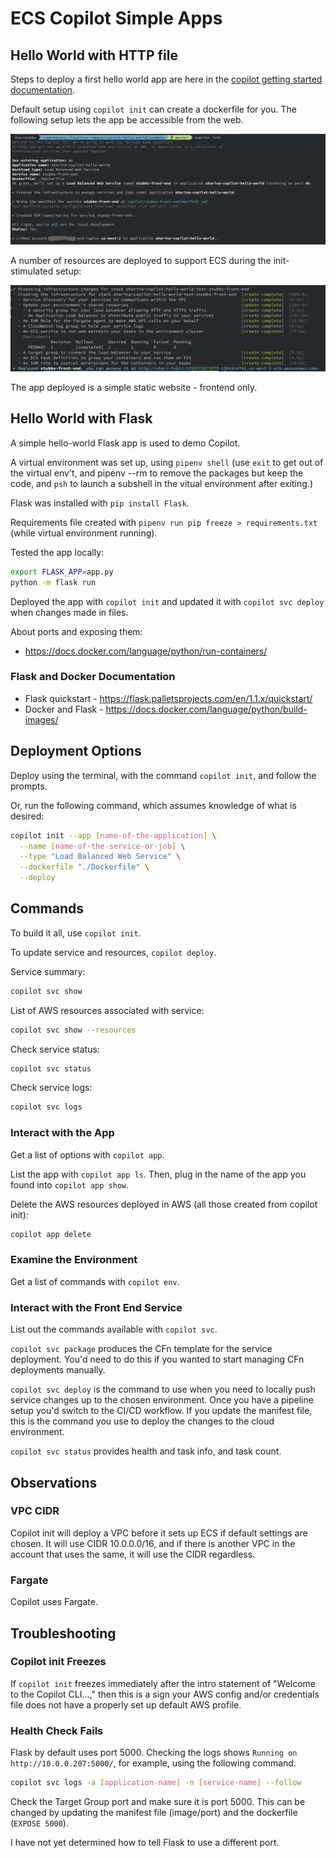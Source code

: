 # ECS Copilot Simple Apps

## Hello World with HTTP file

Steps to deploy a first hello world app are here in the [copilot getting started documentation](https://aws.github.io/copilot-cli/docs/getting-started/first-app-tutorial/).

Default setup using `copilot init` can create a dockerfile for you. The following setup lets the app be accessible from the web.

![screenshot of terminal](images/initial-setup.png)

A number of resources are deployed to support ECS during the init-stimulated setup:

![screenshot of terminal](images/infrastructure.png)

The app deployed is a simple static website - frontend only.

## Hello World with Flask

A simple hello-world Flask app is used to demo Copilot.

A virtual environment was set up, using `pipenv shell` (use `exit` to get out of the virtual env't, and pipenv --rm to remove the packages but keep the code, and `psh` to launch a subshell in the vitual environment after exiting.)

Flask was installed with `pip install Flask`.

Requirements file created with `pipenv run pip freeze > requirements.txt` (while virtual environment running).

Tested the app locally:

```bash
export FLASK_APP=app.py
python -m flask run
```

Deployed the app with `copilot init` and updated it with `copilot svc deploy` when changes made in files.


About ports and exposing them:
* https://docs.docker.com/language/python/run-containers/

### Flask and Docker Documentation

* Flask quickstart - https://flask.palletsprojects.com/en/1.1.x/quickstart/
* Docker and Flask - https://docs.docker.com/language/python/build-images/

## Deployment Options

Deploy using the terminal, with the command `copilot init`, and follow the prompts.

Or, run the following command, which assumes knowledge of what is desired:

```bash
copilot init --app [name-of-the-application] \
  --name [name-of-the-service-or-job] \
  --type "Load Balanced Web Service" \
  --dockerfile "./Dockerfile" \
  --deploy
  ```

## Commands

To build it all, use `copilot init`.

To update service and resources, `copilot deploy`.


Service summary:

```bash
copilot svc show
```

List of AWS resources associated with service:

```bash
copilot svc show --resources
```

Check service status:

```bash
copilot svc status
```

Check service logs:

```bash
copilot svc logs
```

### Interact with the App

Get a list of options with `copilot app`.

List the app with `copilot app ls`. Then, plug in the name of the app you found into `copilot app show`.

Delete the AWS resources deployed in AWS (all those created from copilot init):

```bash
copilot app delete
```

### Examine the Environment

Get a list of commands with `copilot env`.

### Interact with the Front End Service

List out the commands available with `copilot svc`.

`copilot svc package` produces the CFn template for the service deployment. You'd need to do this if you wanted to start managing CFn deployments manually.

`copilot svc deploy` is the command to use when you need to locally push service changes up to the chosen environment. Once you have a pipeline setup you'd switch to the CI/CD workflow. If you update the manifest file, this is the command you use to deploy the changes to the cloud environment.

`copilot svc status` provides health and task info, and task count.

## Observations

### VPC CIDR

Copilot init will deploy a VPC before it sets up ECS if default settings are chosen. It will use CIDR 10.0.0.0/16, and if there is another VPC in the account that uses the same, it will use the CIDR regardless.

### Fargate

Copilot uses Fargate.

## Troubleshooting

### Copilot init Freezes

If `copilot init` freezes immediately after the intro statement of "Welcome to the Copilot CLI...," then this is a sign your AWS config and/or credentials file does not have a properly set up default AWS profile.

### Health Check Fails

Flask by default uses port 5000. Checking the logs shows `Running on http://10.0.0.207:5000/`, for example, using the following command.

```bash
copilot svc logs -a [application-name] -n [service-name] --follow
```

Check the Target Group port and make sure it is port 5000. This can be changed by updating the manifest file (image/port) and the dockerfile (`EXPOSE 5000`).

I have not yet determined how to tell Flask to use a different port.